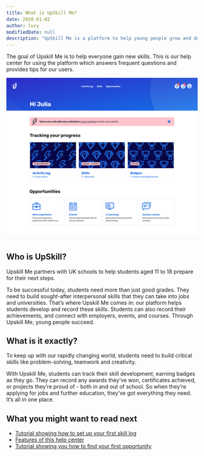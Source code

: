 ```yaml
---
title: What is UpSkill Me?
date: 2020-01-02
author: lucy
modifiedDate: null
description: "UpSkill Me is a platform to help young people grow and develop their skills."
---
```


The goal of Upskill Me is to help everyone gain new skills. This is our help center for using the platform which answers frequent questions and provides tips for our users.

![Help Center Preview](./preview.png)

## Who is UpSkill?

Upskill Me partners with UK schools to help students aged 11 to 18 prepare for their next steps.

To be successful today, students need more than just good grades. They need to build sought-after interpersonal skills that they can take into jobs and universities. That’s where Upskill Me comes in: our platform helps students develop and record these skills. Students can also record their achievements, and connect with employers, events, and courses. Through Upskill Me, young people succeed.

## What is it exactly?

To keep up with our rapidly changing world, students need to build critical skills like problem-solving, teamwork and creativity.

With Upskill Me, students can track their skill development, earning badges as they go. They can record any awards they’ve won, certificates achieved, or projects they’re proud of - both in and out of school. So when they’re applying for jobs and further education, they’ve got everything they need. It’s all in one place.

## What you might want to read next

- [Tutorial showing how to set up your first skill log](/articles/setup)
- [Features of this help center](/collections/features-and-nonfeatures)
- [Tutorial showing you how to find your first opportunity](/articles/comparison-to-saas)
